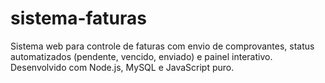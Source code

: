 # sistema-faturas
Sistema web para controle de faturas com envio de comprovantes, status automatizados (pendente, vencido, enviado) e painel interativo. Desenvolvido com Node.js, MySQL e JavaScript puro.
